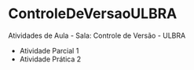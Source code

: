 # ControleDeVersaoULBRA
 Atividades de Aula  - Sala: Controle de Versão - ULBRA
 - Atividade Parcial 1
 - Atividade Prática 2
